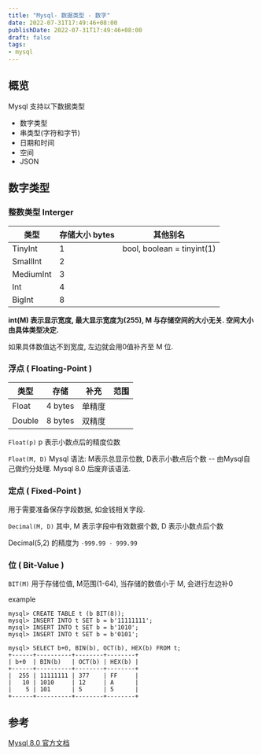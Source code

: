 ```yaml
---
title: "Mysql- 数据类型 - 数字"
date: 2022-07-31T17:49:46+08:00
publishDate: 2022-07-31T17:49:46+08:00
draft: false
tags:
- mysql
---
```


## 概览

Mysql 支持以下数据类型

- 数字类型
- 串类型(字符和字节)
- 日期和时间
- 空间
- JSON

## 数字类型

### 整数类型 Interger

| 类型      | 存储大小 bytes | 其他别名                   |
| ---       | ---            | ---                        |
| TinyInt   | 1              | bool, boolean = tinyint(1) |
| SmallInt  | 2              |                            |
| MediumInt | 3              |                            |
| Int       | 4              |                            |
| BigInt    | 8              |                            |

**int(M) 表示显示宽度, 最大显示宽度为(255), M 与存储空间的大小无关. 空间大小由具体类型决定.**

如果具体数值达不到宽度, 左边就会用0值补齐至 M 位.

### 浮点 ( Floating-Point )

| 类型   | 存储    | 补充   | 范围 |
| ---    | ---     | ---    | ---  |
| Float  | 4 bytes | 单精度 |      |
| Double | 8 bytes | 双精度 |      |

`Float(p)` p 表示小数点后的精度位数

`Float(M, D)` Mysql 语法: M表示总显示位数, D表示小数点后个数 -- 由Mysql自己做约分处理. Mysql 8.0 后废弃该语法.

### 定点 ( Fixed-Point )

用于需要准备保存字段数据, 如金钱相关字段.

`Decimal(M, D)` 其中, M 表示字段中有效数据个数, D 表示小数点后个数

Decimal(5,2) 的精度为 `-999.99 - 999.99`

### 位 ( Bit-Value )

`BIT(M)` 用于存储位值, M范围(1-64), 当存储的数值小于 M, 会进行左边补0

example
```
mysql> CREATE TABLE t (b BIT(8));
mysql> INSERT INTO t SET b = b'11111111';
mysql> INSERT INTO t SET b = b'1010';
mysql> INSERT INTO t SET b = b'0101';
```

```
mysql> SELECT b+0, BIN(b), OCT(b), HEX(b) FROM t;
+------+----------+--------+--------+
| b+0  | BIN(b)   | OCT(b) | HEX(b) |
+------+----------+--------+--------+
|  255 | 11111111 | 377    | FF     |
|   10 | 1010     | 12     | A      |
|    5 | 101      | 5      | 5      |
+------+----------+--------+--------+
```

## 参考
[Mysql 8.0 官方文档](https://dev.mysql.com/doc/refman/8.0/en/)
